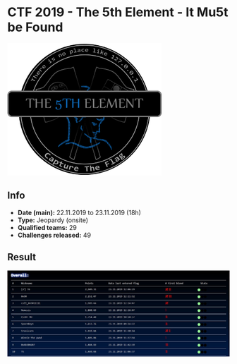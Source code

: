 # CTF 2019 - The 5th Element - It Mu5t be Found

![logo](img/logo.png)

## Info
- **Date (main):** 22.11.2019 to 23.11.2019 (18h)
- **Type:** Jeopardy (onsite)
- **Qualified teams:** 29
- **Challenges released:** 49

## Result
![top10](img/result.png)
